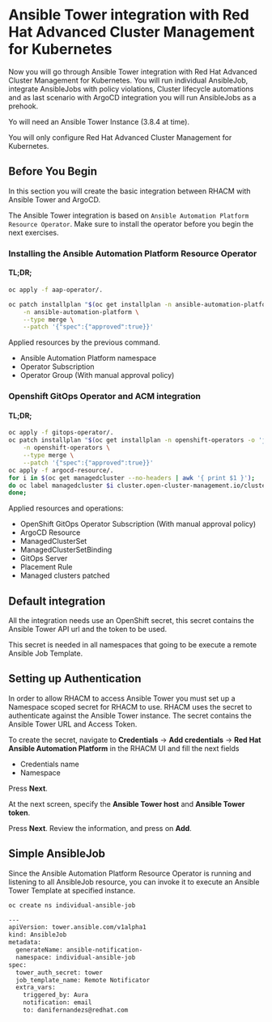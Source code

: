 # Ansible Tower integration with Red Hat Advanced Cluster Management for Kubernetes

Now you will go through Ansible Tower integration with Red Hat Advanced Cluster Management for Kubernetes. You will run individual AnsibleJob, integrate AnsibleJobs with policy violations, Cluster lifecycle automations and as last scenario with ArgoCD integration you will run AnsibleJobs as a prehook.

Yo will need an Ansible Tower Instance (3.8.4 at time).

You will only configure Red Hat Advanced Cluster Management for Kubernetes.

## Before You Begin

In this section you will create the basic integration between RHACM with Ansible Tower and ArgoCD.

The Ansible Tower integration is based on `Ansible Automation Platform Resource Operator`. Make sure to install the operator before you begin the next exercises.

### Installing the Ansible Automation Platform Resource Operator

#### TL;DR;
````bash
oc apply -f aap-operator/.

oc patch installplan "$(oc get installplan -n ansible-automation-platform -o 'jsonpath={..metadata.name}')" \
    -n ansible-automation-platform \
    --type merge \
    --patch '{"spec":{"approved":true}}'
````

Applied resources by the previous command.
- Ansible Automation Platform namespace
- Operator Subscription
- Operator Group (With manual approval policy)

### Openshift GitOps Operator and ACM integration

#### TL;DR;
````bash
oc apply -f gitops-operator/.
oc patch installplan "$(oc get installplan -n openshift-operators -o 'jsonpath={..metadata.name}')" \
    -n openshift-operators \
    --type merge \
    --patch '{"spec":{"approved":true}}'
oc apply -f argocd-resource/.
for i in $(oc get managedcluster --no-headers | awk '{ print $1 }');
do oc label managedcluster $i cluster.open-cluster-management.io/clusterset=all-clusters;
done;
````

Applied resources and operations:
- OpenShift GitOps Operator Subscription (With manual approval policy)
- ArgoCD Resource
- ManagedClusterSet
- ManagedClusterSetBinding
- GitOps Server
- Placement Rule
- Managed clusters patched

## Default integration

All the integration needs use an OpenShift secret, this secret contains the Ansible Tower API url and the token to be used.

This secret is needed in all namespaces that going to be execute a remote Ansible Job Template.

## Setting up Authentication

In order to allow RHACM to access Ansible Tower you must set up a Namespace scoped secret for RHACM to use. RHACM uses the secret to authenticate against the Ansible Tower instance. The secret contains the Ansible Tower URL and Access Token.

To create the secret, navigate to **Credentials** -> **Add credentials** -> **Red Hat Ansible Automation Platform** in the RHACM UI and fill the next fields

- Credentials name
- Namespace

Press **Next**.

At the next screen, specify the **Ansible Tower host** and **Ansible Tower token**.

Press **Next**. Review the information, and press on **Add**.

## Simple AnsibleJob

Since the Ansible Automation Platform Resource Operator is running and listening to all AnsibleJob resource, you can invoke it to execute an Ansible Tower Template at specified instance.

````bash
oc create ns individual-ansible-job
````
````bash
---
apiVersion: tower.ansible.com/v1alpha1
kind: AnsibleJob
metadata:
  generateName: ansible-notification-
  namespace: individual-ansible-job
spec:
  tower_auth_secret: tower
  job_template_name: Remote Notificator
  extra_vars:
    triggered_by: Aura
    notification: email
    to: danifernandezs@redhat.com
````
